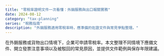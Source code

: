 ```yaml
---
title: "零稅率證明文件一次看懂：外銷服務與出口報關實務"
date: 2024-08-12
category: "tax-planning"
series: "稅務指南"
description: "外銷服務適用零稅率時，應準備的佐證文件與常見爭點整理。"
---
```


在外銷服務或貨物出口情境下，企業可申請零稅率。本文整理不同情境下應備文件、開立發票注意事項以及被駁回的常見原因，並提供文件範例與保存年限建議。

